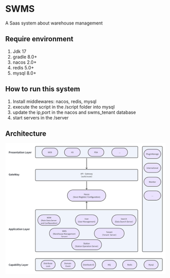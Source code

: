 # SWMS

A Saas system about warehouse management

## Require environment

1. Jdk 17
2. gradle 8.0+
3. nacos 2.0+
4. redis 5.0+
5. mysql 8.0+

## How to run this system

1. Install middlewares: nacos, redis, mysql
2. execute the script in the /script folder into mysql
3. update the ip,port in the nacos and swms_tenant database
4. start servers in the /server

## Architecture

![Architecture](./doc/image/architecture.png)

